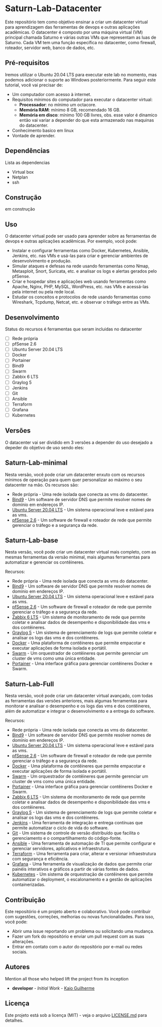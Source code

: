 # Saturn-Lab-Datacenter

Este repositório tem como objetivo ensinar a criar um datacenter virtual para aprendizagem das ferramentas de devops e outras aplicações acadêmicas. O datacenter é composto por uma máquina virtual (VM) principal chamada Saturno e várias outras VMs que representam as luas de Saturno. Cada VM tem uma função específica no datacenter, como firewall, roteador, servidor web, banco de dados, etc.

## Pré-requisitos

Iremos utilizar o Ubuntu 20.04 LTS para executar este lab no momento, mas podemos adicionar o suporte ao Windows posteriormente. Para seguir este tutorial, você vai precisar de:

- Um computador com acesso à internet.
- Requisitos mínimos do computador para executar o datacenter virtual:
    - **Processador**: no mínimo um octacore.
    - **Memória RAM**: mínimo 8 GB, recomendado 16 GB.
    - **Memória em disco**: mínimo 100 GB livres, obs. esse valor é dinamico então vai variar a depender do que esta armazenado nas maquinas do datacenter.
- Conhecimento basico em linux
- Vontade de aprender.

## Dependências

Lista as dependencias

- Virtual box
- Netplan
- ssh

## Construção

em construção

## Uso

O datacenter virtual pode ser usado para aprender sobre as ferramentas de devops e outras aplicações acadêmicas. Por exemplo, você pode:

- Instalar e configurar ferramentas como Docker, Kubernetes, Ansible, Jenkins, etc. nas VMs e usá-las para criar e gerenciar ambientes de desenvolvimento e produção.
- Simular ataques e defesas na rede usando ferramentas como Nmap, Metasploit, Snort, Suricata, etc. e analisar os logs e alertas gerados pelo pfSense.
- Criar e hospedar sites e aplicações web usando ferramentas como Apache, Nginx, PHP, MySQL, WordPress, etc. nas VMs e acessá-las pela internet ou pela rede local.
- Estudar os conceitos e protocolos de rede usando ferramentas como Wireshark, Tcpdump, Netcat, etc. e observar o tráfego entre as VMs.

## Desenvolvimento

Status do recursos é ferramentas que seram incluidas no datacenter

- [ ]  Rede própria
- [ ]  pfSense 2.6
- [ ]  Ubuntu Server 20.04 LTS
- [ ]  Docker
- [ ]  Portainer
- [ ]  Bind9
- [ ]  Swarm
- [ ]  Zabbix 6 LTS
- [ ]  Graylog 5
- [ ]  Jenkins
- [ ]  Git
- [ ]  Ansible
- [ ]  Terraform
- [ ]  Grafana
- [ ]  Kubernetes

## Versões

O datacenter vai ser dividido em 3 versões a depender do uso desejado a depeder do objetivo de uso sendo eles:

## Saturn-Lab-minimal

Nesta versão, você pode criar um datacenter enxuto com os recursos mínimos de operação para quem quer personalizar ao máximo o seu datacenter na mão. Os recursos são:

- Rede própria - Uma rede isolada que conecta as vms do datacenter.
- [Bind9](https://www.isc.org/bind/) - Um software de servidor DNS que permite resolver nomes de domínio em endereços IP.
- [Ubuntu Server 20.04 LTS](https://ubuntu.com/server) - Um sistema operacional leve e estável para as vms.
- [pfSense 2.6](https://www.pfsense.org/) - Um software de firewall e roteador de rede que permite gerenciar o tráfego e a segurança da rede.

## Saturn-Lab-base

Nesta versão, você pode criar um datacenter virtual mais completo, com as mesmas ferramentas da versão minimal, mais algumas ferramentas para automatizar e gerenciar os contêineres.

Recursos:

- Rede própria - Uma rede isolada que conecta as vms do datacenter.
- [Bind9](https://www.isc.org/bind/) - Um software de servidor DNS que permite resolver nomes de domínio em endereços IP.
- [Ubuntu Server 20.04 LTS](https://ubuntu.com/server) - Um sistema operacional leve e estável para as vms.
- [pfSense 2.6](https://www.pfsense.org/) - Um software de firewall e roteador de rede que permite gerenciar o tráfego e a segurança da rede.
- [Zabbix 6 LTS](https://www.zabbix.com/features) - Um sistema de monitoramento de rede que permite coletar e analisar dados de desempenho e disponibilidade das vms e dos contêineres.
- [Graylog 5](https://www.graylog.org/) - Um sistema de gerenciamento de logs que permite coletar e analisar os logs das vms e dos contêineres.
- [Docker](https://www.docker.com/) - Uma plataforma de contêineres que permite empacotar e executar aplicações de forma isolada e portátil.
- [Swarm](https://docs.docker.com/engine/swarm/) - Um orquestrador de contêineres que permite gerenciar um cluster de vms como uma única entidade.
- [Portainer](https://www.portainer.io/) - Uma interface gráfica para gerenciar contêineres Docker e Swarm.

## Saturn-Lab-Full

Nesta versão, você pode criar um datacenter virtual avançado, com todas as ferramentas das versões anteriores, mais algumas ferramentas para monitorar e analisar o desempenho e os logs das vms e dos contêineres, além de automatizar e integrar o desenvolvimento e a entrega do software.

Recursos:

- Rede própria - Uma rede isolada que conecta as vms do datacenter.
- [Bind9](https://www.isc.org/bind/) - Um software de servidor DNS que permite resolver nomes de domínio em endereços IP.
- [Ubuntu Server 20.04 LTS](https://ubuntu.com/server) - Um sistema operacional leve e estável para as vms.
- [pfSense 2.6](https://www.pfsense.org/) - Um software de firewall e roteador de rede que permite gerenciar o tráfego e a segurança da rede.
- [Docker](https://www.docker.com/) - Uma plataforma de contêineres que permite empacotar e executar aplicações de forma isolada e portátil.
- [Swarm](https://docs.docker.com/engine/swarm/) - Um orquestrador de contêineres que permite gerenciar um cluster de vms como uma única entidade.
- [Portainer](https://www.portainer.io/) - Uma interface gráfica para gerenciar contêineres Docker e Swarm.
- [Zabbix 6 LTS](https://www.zabbix.com/) - Um sistema de monitoramento de rede que permite coletar e analisar dados de desempenho e disponibilidade das vms e dos contêineres.
- [Graylog 5](https://www.graylog.org/) - Um sistema de gerenciamento de logs que permite coletar e analisar os logs das vms e dos contêineres.
- [Jenkins](https://www.jenkins.io/) - Uma ferramenta de integração e entrega contínuas que permite automatizar o ciclo de vida do software.
- [Git](https://git-scm.com/) - Um sistema de controle de versão distribuído que facilita o gerenciamento e o compartilhamento do código-fonte.
- [Ansible](https://www.ansible.com/) - Uma ferramenta de automação de TI que permite configurar e gerenciar servidores, aplicativos e infraestrutura.
- [Terraform](https://www.terraform.io/) - Uma ferramenta para criar, alterar e versionar infraestrutura com segurança e eficiência.
- [Grafana](https://grafana.com/) - Uma ferramenta de visualização de dados que permite criar painéis interativos e gráficos a partir de várias fontes de dados.
- [Kubernetes](https://kubernetes.io/) - Um sistema de orquestração de contêineres que permite automatizar o deployment, o escalonamento e a gestão de aplicações containerizadas.

## Contribuição

Este repositório é um projeto aberto e colaborativo. Você pode contribuir com sugestões, correções, melhorias ou novas funcionalidades. Para isso, você pode:

- Abrir uma issue reportando um problema ou solicitando uma mudança.
- Fazer um fork do repositório e enviar um pull request com as suas alterações.
- Entrar em contato com o autor do repositório por e-mail ou redes sociais.

## Autores

Mention all those who helped lift the project from its inception

- **developer** - *Initial Work* - [Kaio Guilherme](https://github.com/Kaioguilherme1)

## Licença

Este projeto está sob a licença (MIT) - veja o arquivo [LICENSE.md](https://github.com/Kaioguilherme1/Saturn-Lab-Datacenter/blob/main/LICENSE) para detalhes.
